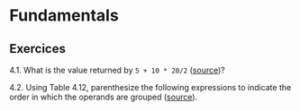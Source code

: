 # Fundamentals

## Exercices

4.1. What is the value returned by `5 + 10 * 20/2` ([source](./ex_4_01.cpp))?

4.2. Using Table 4.12, parenthesize the following expressions to indicate the 
order in which the operands are grouped ([source](./ex_4_02.cpp)).
